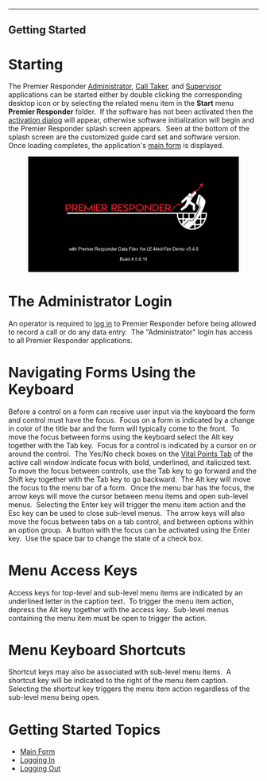   ---------------------
  **Getting Started**
  ---------------------

# Starting

The Premier Responder
[Administrator](Premier%20Responder%20Administrator.htm), [Call
Taker](Premier%20Responder%20Call-Taker.htm), and
[Supervisor](Premier%20Responder%20Supervisor.htm) applications can be
started either by double clicking the corresponding desktop icon or by
selecting the related menu item in the **Start** menu **Premier
Responder** folder.  If the software has not been activated then the
[activation dialog](Software%20Activation.htm) will appear, otherwise
software initialization will begin and the Premier Responder splash
screen appears.  Seen at the bottom of the splash screen are the
customized guide card set and software version.  Once loading completes,
the application\'s [main form](Main%20Form.htm) is displayed.

<figure><img src=".gitbook/assets/Getting Started_files/image001.png" alt=""><figcaption></figcaption></figure> 

# The Administrator Login

An operator is required to [log in](Logging%20In.htm) to Premier
Responder before being allowed to record a call or do any data entry. 
The \"Administrator\" login has access to all Premier Responder
applications.

# Navigating Forms Using the Keyboard

Before a control on a form can receive user input via the keyboard the
form and control must have the focus.  Focus on a form is indicated by a
change in color of the title bar and the form will typically come to the
front.  To move the focus between forms using the keyboard select the
Alt key together with the Tab key.  Focus for a control is indicated by
a cursor on or around the control.  The Yes/No check boxes on the [Vital
Points Tab](Vital%20Points.htm) of the active call window indicate focus
with bold, underlined, and italicized text.  To move the focus between
controls, use the Tab key to go forward and the Shift key together with
the Tab key to go backward.  The Alt key will move the focus to the menu
bar of a form.  Once the menu bar has the focus, the arrow keys will
move the cursor between menu items and open sub-level menus.  Selecting
the Enter key will trigger the menu item action and the Esc key can be
used to close sub-level menus.  The arrow keys will also move the focus
between tabs on a tab control, and between options within an option
group.  A button with the focus can be activated using the Enter key. 
Use the space bar to change the state of a check box.   

# Menu Access Keys

Access keys for top-level and sub-level menu items are indicated by an
underlined letter in the caption text.  To trigger the menu item action,
depress the Alt key together with the access key.  Sub-level menus
containing the menu item must be open to trigger the action.

# Menu Keyboard Shortcuts

Shortcut keys may also be associated with sub-level menu items.  A
shortcut key will be indicated to the right of the menu item caption. 
Selecting the shortcut key triggers the menu item action regardless of
the sub-level menu being open.

# Getting Started Topics

-   [Main Form](Main%20Form.htm)
-   [Logging In](Logging%20In.htm)
-   [Logging Out](Logging%20Out.htm)
